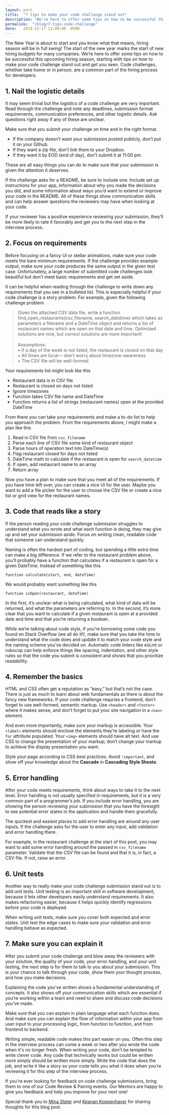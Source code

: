```yaml
---
layout: post
title:  "7 tips to make your code challenge stand out"
description: "We’re here to offer some tips on how to be successful this upcoming hiring season, starting with tips on how to make your code challenge stand out and get you seen."
permalink:  "/blog/7-tips-code-challenge"
date:   2018-12-17 12:00:00 -0500
---
```


The New Year is about to start and you know what that means, hiring season will be in full swing! The start of the new year marks the start of new hiring budgets for many companies. We’re here to offer some tips on how to be successful this upcoming hiring season, starting with tips on how to make your code challenge stand out and get you seen. Code challenges, whether take home or in person, are a common part of the hiring process for developers.

## 1. Nail the logistic details
It may seem trivial but the logistics of a code challenge are very important. Read through the challenge and note any deadlines, submission format requirements, communication preferences, and other logistic details. Ask questions right away if any of these are unclear.

Make sure that you submit your challenge on time and in the right format. 
* If the company doesn’t want your submission posted publicly, don’t put it on your Github. 
* If they want a zip file, don’t link them to your Dropbox. 
* If they want it by EOD (end of day), don’t submit it at 11:00 pm. 

These are all easy things you can do to make sure that your submission is given the attention it deserves.

If the challenge asks for a README, be sure to include one. Include set up instructions for your app, information about why you made the decisions you did, and some information about ways you’d want to extend or improve your code in the README. All of these things show communication skills and can help answer questions the reviewers may have when looking at your code. 

If your reviewer has a positive experience reviewing your submission, they’ll be more likely to rate it favorably and get you to the next step in the interview process.

## 2. Focus on requirements
Before focusing on a fancy UI or stellar animations, make sure your code meets the bare minimum requirements. If the challenge provides example output, make sure your code produces the same output in the given test case. Unfortunately, a large number of submitted code challenges look beautiful but don’t meet basic requirements and get set aside.

It can be helpful when reading through the challenge to write down any requirements that you see in a bulleted list. This is especially helpful if your code challenge is a story problem. For example, given the following challenge problem

>Given the attached CSV data file, write a function find_open_restaurants(csv_filename, search_datetime) which takes as parameters a filename and a DateTime object and returns a list of restaurant names which are open on that date and time. Optimized solutions are nice, but correct solutions are more important! <br/><br/>
    Assumptions:<br/>
     • If a day of the week is not listed, the restaurant is closed on that day <br/>
     • All times are local — don’t worry about timezone-awareness<br/>
     • The CSV file will be well-formed

Your requirements list might look like this
* Restaurant data is in CSV file
* Restaurant is closed on days not listed
* Ignore timezones
* Function takes CSV file name and DateTime
* Function returns a list of strings (restaurant names) open at the provided DateTime

From there you can take your requirements and make a to-do list to help you approach the problem. From the requirements above, I might make a plan like this
1. Read in CSV file from `csv_filename`
2. Parse each line of CSV file some kind of restaurant object
3. Parse hours of operation text into DateTime(s)
4. Flag restaurant closed for days not listed
5. DateTime math to calculate if the restaurant is open for `search_datetime`
6. If open, add restaurant name to an array
7. Return array

Now you have a plan to make sure that you meet all of the requirements. If you have time left over, you can create a nice UI for the user. Maybe you want to add a file picker for the user to choose the CSV file or create a nice list or grid view for the restaurant names. 

## 3. Code that reads like a story
If the person reading your code challenge submission struggles to understand what you wrote and what each function is doing, they may give up and set your submission aside. Focus on writing clean, readable code that someone can understand quickly. 

Naming is often the hardest part of coding, but spending a little extra time can make a big difference. If we refer to the restaurant problem above, you’ll probably have a function that calculates if a restaurant is open for a given DateTime. Instead of something like this
```
function calculate(start, end, dateTime)
```
We would probably want something like this
```
function isOpen(restaurant, dateTime)
```
In the first, it’s unclear what is being calculated, what kind of data will be returned, and what the parameters are referring to. In the second, it’s more clear that you want to calculate if a given restaurant is open at a provided date and time and that you’re returning a boolean.

While we’re talking about code style, if you're borrowing some code you found on Stack Overflow (we all do it!), make sure that you take the time to understand what the code does and update it to match your code style and the naming scheme you’ve decided on. Automatic code linters like esLint or rubocop can help enforce things like spacing, indentation, and other style rules so that the code you submit is consistent and shows that you prioritize readability.

## 4. Remember the basics
HTML and CSS often get a reputation as “easy,” but that’s not the case. There is just as much to learn about web fundamentals as there is about the fancy new frameworks. If your code challenge requries a frontend, don’t forget to use well-formed, semantic markup. Use `<header>` and `<footer>` where it makes sense, and don’t forget to put your site navigation in a `<nav>` element.

And even more importantly, make sure your markup is accessible. Your `<label>` elements should enclose the elements they’re labeling or have the `for` attribute populated. Your `<img>` elements should have alt text. And use CSS to change the presentation of your markup; don’t change your markup to achieve the display presentation you want.

Style your page according to CSS best practices. Avoid `!important`, and show off your knowledge about the **Cascade** in **Cascading Style Sheets**.

## 5. Error handling
After your code meets requirements, think about ways to take it to the next level. Error handling is not usually specified in requirements, but it is a very common part of a programmer’s job. If you include error handling, you are showing the person reviewing your submission that you have the foresight to see potential error states in the application and handle them gracefully. 

The quickest and easiest places to add error handling are around any user inputs. If the challenge asks for the user to enter any input, add validation and error handling there.

For example, in the restaurant challenge at the start of this post, you may want to add some error handling around the passed in `csv_filename` parameter. Validate that the CSV file can be found and that it is, in fact, a CSV file. If not, raise an error.

## 6. Unit tests
Another way to really make your code challenge submission stand out is to add unit tests. Unit testing is an important skill in software development, because it lets other developers easily understand requirements. It also makes refactoring easier, because it helps quickly identify regressions before your code is deployed.

When writing unit tests, make sure you cover both expected and error states. Unit test the edge cases to make sure your validation and error handling behave as expected.

## 7. Make sure you can explain it
After you submit your code challenge and blow away the reviewers with your solution, the quality of your code, your error handling, and your unit testing, the next step is for them to talk to you about your submission. This is your chance to talk through your code, show them your thought process, and how you make decisions. 

Explaining the code you’ve written shows a fundamental understanding of concepts. It also shows off your communication skills which are essential if you’re working within a team and need to share and discuss code decisions you’ve made. 

Make sure that you can explain in plain language what each function does. And make sure you can explain the flow of information within your app from user input to your processing logic, from function to function, and from frontend to backend. 

Writing simple, readable code makes this part easier on you. Often this step in the interview process can come a week or two after you wrote the code when it's no longer fresh. When writing your code, don’t be tempted to write clever code. Any code that technically works but could be written more simply should be written more simply. Write the code that does the job, and write it like a story so your code tells you what it does when you’re reviewing it for this step of the interview process.

If you're ever looking for feedback on code challenge submissions, bring them to one of our Code Review & Pairing events. Our Mentors are happy to give you feedback and help you improve for your next one!

Special thank you to [Mina Slater](https://twitter.com/minar528) and [Keanan Koppenhaver](https://twitter.com/KKoppenhaver) for sharing thoughts for this blog post.
